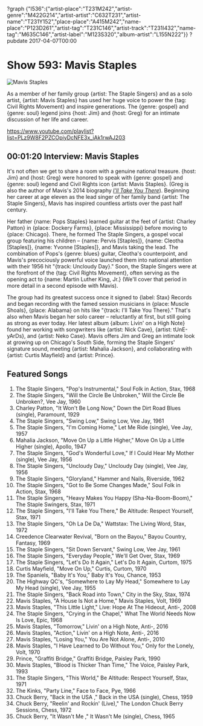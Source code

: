 ?graph {"I536":{"artist-place":"T231M242","artist-genre":"M422G214","artist-artist":"C632T231","artist-name":"T231Y152","place-place":"A415M242","name-place":"P123D261","artist-tag":"T231C146","artist-track":"T231I432","name-tag":"M635C146","artist-label":"M123S320","album-artist":"L155N222"}}
?pubdate 2017-04-07T00:00

# Show 593: Mavis Staples

![Mavis Staples](//static.soundopinions.org/images/2017/mavis_web.jpg)

As a member of her family group {artist: The Staple Singers} and as a solo artist, {artist: Mavis Staples} has used her huge voice to power the {tag: Civil Rights Movement} and inspire generations. The {genre: gospel} and {genre: soul} legend joins {host: Jim} and {host: Greg} for an intimate discussion of her life and career.

https://www.youtube.com/playlist?list=PLz9W8F2PZCOpiyDcNFE3x_iAk1rwAJ203

## 00:01:20 Interview: Mavis Staples
It's not often we get to share a room with a genuine national treasure. {host: Jim} and {host: Greg} were honored to speak with {genre: gospel} and {genre: soul} legend and Civil Rights icon {artist: Mavis Staples}. (Greg is also the author of Mavis's 2014 biography [*I'll Take You There*](http://www.simonandschuster.com/books/Ill-Take-You-There/Greg-Kot/9781451647860)). Beginning her career at age eleven as the lead singer of her family band {artist: The Staple Singers}, Mavis has inspired countless artists over the past half century.

Her father {name: Pops Staples} learned guitar at the feet of {artist: Charley Patton} in {place: Dockery Farms}, {place: Mississippi} before moving to {place: Chicago}. There, he formed The Staple Singers, a gospel vocal group featuring his children – {name: Pervis [Staples]}, {name: Cleotha [Staples]}, {name: Yvonne [Staples]}, and Mavis taking the lead. The combination of Pops's {genre: blues} guitar, Cleotha's counterpoint, and Mavis's precociously powerful voice launched them into national attention with their 1956 hit "{track: Uncloudy Day}." Soon, the Staple Singers were at the forefront of the {tag: Civil Rights Movement}, often serving as the opening act to {name: Martin Luther King, Jr.} (We'll cover that period in more detail in a second episode with Mavis).

The group had its greatest success once it signed to {label: Stax} Records and began recording with the famed session musicians in {place: Muscle Shoals}, {place: Alabama} on hits like "{track: I'll Take You There}." That's also when Mavis began her solo career – reluctantly at first, but still going as strong as ever today. Her latest album {album: Livin' on a High Note} found her working with songwriters like {artist: Nick Cave}, {artist: tUnE-yArDs}, and {artist: Neko Case}. Mavis offers Jim and Greg an intimate look at growing up on Chicago's South Side, forming the Staple Singers' signature sound, meeting {artist: Mahalia Jackson}, and collaborating with {artist: Curtis Mayfield} and {artist: Prince}.


## Featured Songs

1. The Staple Singers, "Pop's Instrumental," Soul Folk in Action, Stax, 1968
1. The Staple Singers, "Will the Circle Be Unbroken," Will the Circle Be Unbroken?, Vee Jay, 1960
1. Charley Patton, "It Won't Be Long Now," Down the Dirt Road Blues (single), Paramount, 1929
1. The Staple Singers, "Swing Low," Swing Low, Vee Jay, 1961
1. The Staple Singers, "I'm Coming Home," Let Me Ride (single), Vee Jay, 1957
1. Mahalia Jackson, "Move On Up a Little Higher," Move On Up a Little Higher (single), Apollo, 1947
1. The Staple Singers, "God's Wonderful Love," If I Could Hear My Mother (single), Vee Jay, 1956
1. The Staple Singers, "Uncloudy Day," Uncloudy Day (single), Vee Jay, 1956
1. The Staple Singers, "Gloryland," Hammer and Nails, Riverside, 1962
1. The Staple Singers, "Got to Be Some Changes Made," Soul Folk in Action, Stax, 1968
1. The Staple Singers, "Heavy Makes You Happy (Sha-Na-Boom-Boom)," The Staple Swingers, Stax, 1971
1. The Staple Singers, "I'll Take You There," Be Altitude: Respect Yourself, Stax, 1971
1. The Staple Singers, "Oh La De Da," Wattstax: The Living Word, Stax, 1972
1. Creedence Clearwater Revival, "Born on the Bayou," Bayou Country, Fantasy, 1969
1. The Staple Singers, "Sit Down Servant," Swing Low, Vee Jay, 1961
1. The Staple Singers, "Everyday People," We'll Get Over, Stax, 1969
1. The Staple Singers, "Let's Do It Again," Let's Do It Again, Curtom, 1975
1. Curtis Mayfield, "Move On Up," Curtis, Curtom, 1970
1. The Spaniels, "Baby It's You," Baby It's You, Chance, 1953
1. The Highway QC's, "Somewhere to Lay My Head," Somewhere to Lay My Head (single), Vee Jay, 1955
1. The Staple Singers, "Back Road into Town," City in the Sky, Stax, 1974
1. Mavis Staples, "A House Is Not a Home," Mavis Staples, Volt, 1969
1. Mavis Staples, "This Little Light," Live: Hope At The Hideout, Anti-, 2008
1. The Staple Singers, "Crying in the Chapel," What The World Needs Now Is Love, Epic, 1968
1. Mavis Staples, "Tomorrow," Livin' on a High Note, Anti-, 2016
1. Mavis Staples, "Action," Livin' on a High Note, Anti-, 2016
1. Mavis Staples, "Losing You," You Are Not Alone, Anti-, 2010
1. Mavis Staples, "I Have Learned to Do Without You," Only for the Lonely, Volt, 1970
1. Prince, "Graffiti Bridge," Graffiti Bridge, Paisley Park, 1990
1. Mavis Staples, "Blood is Thicker Than Time," The Voice, Paisley Park, 1993
1. The Staple Singers, "This World," Be Altitude: Respect Yourself, Stax, 1971
1. The Kinks, "Party Line," Face to Face, Pye, 1966
1. Chuck Berry, "Back in the USA ," Back in the USA (single), Chess, 1959
1. Chuck Berry, "Reelin' and Rockin' (Live)," The London Chuck Berry Sessions, Chess, 1972
1. Chuck Berry, "It Wasn't Me ," It Wasn't Me (single), Chess, 1965
